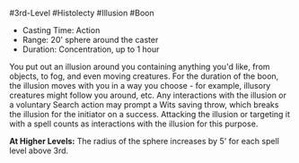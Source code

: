 #3rd-Level #Histolecty #Illusion #Boon
 
- Casting Time: Action
- Range: 20' sphere around the caster
- Duration: Concentration, up to 1 hour  

You put out an illusion around you containing anything you'd like, from objects, to fog, and even moving creatures. For the duration of the boon, the illusion moves with you in a way you choose - for example, illusory creatures might follow you around, etc. Any interactions with the illusion or a voluntary Search action may prompt a Wits saving throw, which breaks the illusion for the initiator on a success. Attacking the illusion or targeting it with a spell counts as interactions with the illusion for this purpose.
 
**At Higher Levels:** The radius of the sphere increases by 5' for each spell level above 3rd.